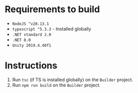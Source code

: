 # Requirements to build

-   `NodeJS ^v20.13.1`
-   `typescript ^5.3.3` - Installed globally
-   `.NET standard 2.0`
-   `.NET 8.0`
-   `Unity 2019.4.40f1`

# Instructions

1. Run `tsc` (if TS is installed globally) on the `Builder` project.
2. Run `npm run build` on the `Builder` project.
